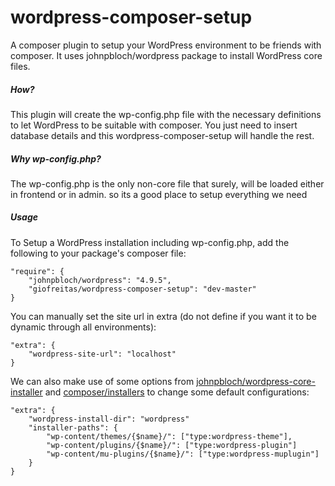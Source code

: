 # wordpress-composer-setup
A composer plugin to setup your WordPress environment to be friends with composer. 
It uses johnpbloch/wordpress package to install WordPress core files.

##### How?
This plugin will create the wp-config.php file with the necessary definitions to let WordPress to be suitable with composer.
You just need to insert database details and this wordpress-composer-setup will handle the rest.

##### Why wp-config.php?
The wp-config.php is the only non-core file that surely, will be loaded either in frontend or in admin. so its a good place to setup everything we need

##### Usage
To Setup a WordPress installation including wp-config.php, add the following to your package's composer file:

```
"require": {
	"johnpbloch/wordpress": "4.9.5",
	"giofreitas/wordpress-composer-setup": "dev-master"
}
```
You can manually set the site url in extra (do not define if you want it to be dynamic through all environments):

```
"extra": {
	"wordpress-site-url": "localhost"
}
```

We can also make use of some options from [johnpbloch/wordpress-core-installer](https://github.com/johnpbloch/wordpress-core-installer) and [composer/installers](https://github.com/composer/installers) to change some default configurations:

```
"extra": {
	"wordpress-install-dir": "wordpress"
	"installer-paths": {
	    "wp-content/themes/{$name}/": ["type:wordpress-theme"],
	    "wp-content/plugins/{$name}/": ["type:wordpress-plugin"]
	    "wp-content/mu-plugins/{$name}/": ["type:wordpress-muplugin"]
    }
}
```